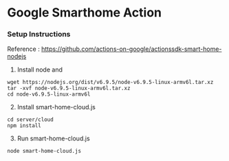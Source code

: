 Google Smarthome Action
============================

### Setup Instructions

Reference : https://github.com/actions-on-google/actionssdk-smart-home-nodejs

1. Install node and 
```
wget https://nodejs.org/dist/v6.9.5/node-v6.9.5-linux-armv6l.tar.xz
tar -xvf node-v6.9.5-linux-armv6l.tar.xz
cd node-v6.9.5-linux-armv6l
```

2. Install smart-home-cloud.js
```
cd server/cloud
npm install
```

3. Run smart-home-cloud.js
```
node smart-home-cloud.js
```

